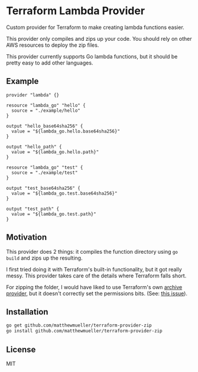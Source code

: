 # Terraform Lambda Provider

Custom provider for Terraform to make creating lambda functions easier.

This provider only compiles and zips up your code. You should rely on other AWS resources to deploy the zip files.

This provider currently supports Go lambda functions, but it should be pretty easy to add other languages.

## Example

```hcl
provider "lambda" {}

resource "lambda_go" "hello" {
  source = "./example/hello"
}

output "hello_base64sha256" {
  value = "${lambda_go.hello.base64sha256}"
}

output "hello_path" {
  value = "${lambda_go.hello.path}"
}

resource "lambda_go" "test" {
  source = "./example/test"
}

output "test_base64sha256" {
  value = "${lambda_go.test.base64sha256}"
}

output "test_path" {
  value = "${lambda_go.test.path}"
}
```

## Motivation

This provider does 2 things: it compiles the function directory using `go build` and zips up the resulting.

I first tried doing it with Terraform's built-in functionality, but it got really messy. This provider takes care of the details where Terraform falls short.

For zipping the folder, I would have liked to use Terraform's own [archive provider](https://github.com/terraform-providers/terraform-provider-archive), but it doesn't correctly set the permissions bits. (See: [this issue](https://github.com/terraform-providers/terraform-provider-archive/issues/17)).

## Installation

```sh
go get github.com/matthewmueller/terraform-provider-zip
go install github.com/matthewmueller/terraform-provider-zip
```

## License

MIT